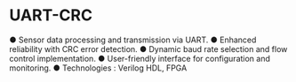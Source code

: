 # UART-CRC
● Sensor data processing and transmission via UART. ● Enhanced reliability with CRC error detection. ● Dynamic baud rate selection and flow control implementation.  ● User-friendly interface for configuration and monitoring. ● Technologies : Verilog HDL, FPGA
